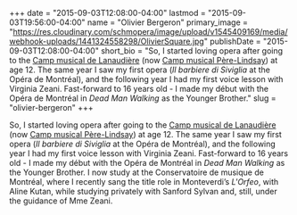 +++
date = "2015-09-03T12:08:00-04:00"
lastmod = "2015-09-03T19:56:00-04:00"
name = "Olivier Bergeron"
primary_image = "https://res.cloudinary.com/schmopera/image/upload/v1545409169/media/webhook-uploads/1441324558298/OlivierSquare.jpg"
publishDate = "2015-09-03T12:08:00-04:00"
short_bio = "So, I started loving opera after going to the [Camp musical de Lanaudière](http://campmusicalperelindsay.com/en/) (now [Camp musical Père-Lindsay](http://campmusicalperelindsay.com/en/)) at age 12. The same year I saw my first opera (*Il barbiere di Siviglia* at the Opéra de Montréal), and the following year I had my first voice lesson with Virginia Zeani. Fast-forward to 16 years old - I made my début with the Opéra de Montréal in *Dead Man Walking* as the Younger Brother."
slug = "olivier-bergeron"
+++

So, I started loving opera after going to the [Camp musical de Lanaudière](http://campmusicalperelindsay.com/en/) (now [Camp musical Père-Lindsay](http://campmusicalperelindsay.com/en/)) at age 12. The same year I saw my first opera (*Il barbiere di Siviglia* at the Opéra de Montréal), and the following year I had my first voice lesson with Virginia Zeani. Fast-forward to 16 years old - I made my début with the Opéra de Montréal in *Dead Man Walking* as the Younger Brother. I now study at the Conservatoire de musique de Montréal, where I recently sang the title role in Monteverdi’s *L'Orfeo*, with Aline Kutan, while studying privately with Sanford Sylvan and, still, under the guidance of Mme Zeani.
